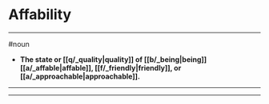 # Affability
---
#noun
- **The state or [[q/_quality|quality]] of [[b/_being|being]] [[a/_affable|affable]], [[f/_friendly|friendly]], or [[a/_approachable|approachable]].**
---
---
